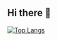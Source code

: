 ## Hi there 👋
[![Top Langs](https://github-readme-stats.vercel.app/api/top-langs/?username=DMLen&size_weight=0.5&count_weight=0.5&layout=compact)](https://github.com/anuraghazra/github-readme-stats)



<!--
**DMLen/DMLen** is a ✨ _special_ ✨ repository because its `README.md` (this file) appears on your GitHub profile.

Here are some ideas to get you started:

- 🔭 I’m currently working on ...
- 🌱 I’m currently learning ...
- 👯 I’m looking to collaborate on ...
- 🤔 I’m looking for help with ...
- 💬 Ask me about ...
- 📫 How to reach me: ...
- 😄 Pronouns: ...
- ⚡ Fun fact: ...
-->
